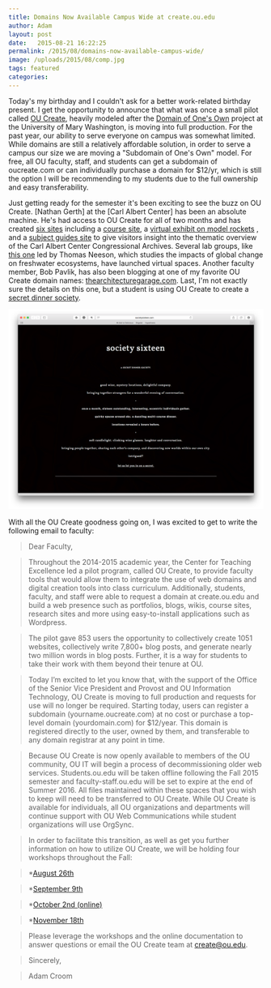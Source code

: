 ```yaml
---
title: Domains Now Available Campus Wide at create.ou.edu
author: Adam
layout: post
date:   2015-08-21 16:22:25
permalink: /2015/08/domains-now-available-campus-wide/
image: /uploads/2015/08/comp.jpg
tags: featured
categories:
---
```

Today's my birthday and I couldn't ask for a better work-related birthday present. I get the opportunity to announce that what was once a small pilot called [OU Create][create], heavily modeled after the [Domain of One's Own][1] project at the University of Mary Washington, is moving into full production. For the past year, our ability to serve everyone on campus was somewhat limited. While domains are still a relatively affordable solution, in order to serve a campus our size we are moving a "Subdomain of One's Own" model. For free, all OU faculty, staff, and students can get a subdomain of oucreate.com or can individually purchase a domain for $12/yr, which is still the option I will be recommending to my students due to the full ownership and easy transferability.

Just getting ready for the semester it's been exciting to see the buzz on OU Create. [Nathan Gerth] at the [Carl Albert Center] has been an absolute machine. He's had access to OU Create for all of two months and has created [six sites][4] including a [course site][5], a [virtual exhibit on model rockets][6] , and a [subject guides site][7] to give visitors insight into the thematic overview of the Carl Albert Center Congressional Archives. Several lab groups, like [this one][8] led by Thomas Neeson, which studies the impacts of global change on freshwater ecosystems, have launched virtual spaces. Another faculty member, Bob Pavlik, has also been blogging at one of my favorite OU Create domain names: [thearchitecturegarage.com][9]. Last, I'm not exactly sure the details on this one, but a student is using OU Create to create a [secret dinner society][10].

![Society Sixteen](/uploads/2015/08/societysixteen.jpg)

With all the OU Create goodness going on, I was excited to get to write the following email to faculty:

> Dear Faculty,

>Throughout the 2014-2015 academic year, the Center for Teaching Excellence led a pilot program, called OU Create, to provide faculty tools that would allow them to integrate the use of web domains and digital creation tools into class curriculum. Additionally, students, faculty, and staff were able to request a domain at create.ou.edu and build a web presence such as portfolios, blogs, wikis, course sites, research sites and more using easy-to-install applications such as Wordpress.

>The pilot gave 853 users the opportunity to collectively create 1051 websites, collectively write 7,800+ blog posts, and generate nearly two million words in blog posts. Further, it is a way for students to take their work with them beyond their tenure at OU.

>Today I’m excited to let you know that, with the support of the Office of the Senior Vice President and Provost and OU Information Technology, OU Create is moving to full production and requests for use will no longer be required. Starting today, users can register a subdomain (yourname.oucreate.com) at no cost or purchase a top-level domain (yourdomain.com) for $12/year. This domain is registered directly to the user, owned by them, and transferable to any domain registrar at any point in time.

>Because OU Create is now openly available to members of the OU community, OU IT will begin a process of decommissioning older web services. Students.ou.edu will be taken offline following the Fall 2015 semester and faculty-staff.ou.edu will be set to expire at the end of Summer 2016. All files maintained within these spaces that you wish to keep will need to be transferred to OU Create. While OU Create is available for individuals, all OU organizations and departments will continue support with OU Web Communications while student organizations will use OrgSync.

>In order to facilitate this transition, as well as get you further information on how to utilize OU Create, we will be holding four workshops throughout the Fall:

>*[August 26th][11]

>*[September 9th][12]

>*[October 2nd (online)][13]

>*[November 18th][14]

>Please leverage the workshops and the online documentation to answer questions or email the OU Create team at create@ou.edu.

>Sincerely,

>Adam Croom

[create]: http://create.ou.edu
[1]: http://umw.domains
[2]: http://twitter.com/boxwrangler
[3]: http://www.ou.edu/carlalbertcenter/
[4]: http://create.ou.edu/author/gert6811/
[5]: http://water.cacexplore.org/classpage
[6]: http://rockets.cacexplore.org/cms/
[7]: http://guides.cacexplore.org/cms/
[8]: http://neesonlab.oucreate.com
[9]: http://thearchitecturegarage.com
[10]: http://societysixteen.com
[11]: https://www.eventbrite.com/e/ou-create-training-august-26th-registration-18019880949
[12]: https://www.eventbrite.com/e/ou-create-training-september-9th-registration-18020759577
[13]: https://www.eventbrite.com/e/ou-create-online-training-october-2nd-registration-18020782646
[14]: https://www.eventbrite.com/e/ou-create-training-november-18th-registration-18020796688
